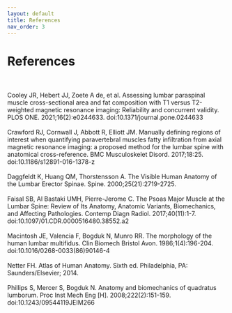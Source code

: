 ```yaml
---
layout: default
title: References
nav_order: 3
---
```

<h1>References</h1>
<br><br>
Cooley JR, Hebert JJ, Zoete A de, et al. Assessing lumbar paraspinal muscle cross-sectional area and fat composition with T1 versus T2-weighted magnetic resonance imaging: Reliability and concurrent validity. PLOS ONE. 2021;16(2):e0244633. doi:10.1371/journal.pone.0244633
<br><br>
Crawford RJ, Cornwall J, Abbott R, Elliott JM. Manually defining regions of interest when quantifying paravertebral muscles fatty infiltration from axial magnetic resonance imaging: a proposed method for the lumbar spine with anatomical cross-reference. BMC Musculoskelet Disord. 2017;18:25. doi:10.1186/s12891-016-1378-z
<br><br>
Daggfeldt K, Huang QM, Thorstensson A. The Visible Human Anatomy of the Lumbar Erector Spinae. Spine. 2000;25(21):2719-2725.
<br><br>
Faisal SB, Al Bastaki UMH, Pierre-Jerome C. The Psoas Major Muscle at the Lumbar Spine: Review of Its Anatomy, Anatomic Variants, Biomechanics, and Affecting Pathologies. Contemp Diagn Radiol. 2017;40(11):1-7. doi:10.1097/01.CDR.0000516480.38552.a2
<br><br>
Macintosh JE, Valencia F, Bogduk N, Munro RR. The morphology of the human lumbar multifidus. Clin Biomech Bristol Avon. 1986;1(4):196-204. doi:10.1016/0268-0033(86)90146-4
<br><br>
Netter FH. Atlas of Human Anatomy. Sixth ed. Philadelphia, PA: Saunders/Elsevier; 2014.
<br><br>
Phillips S, Mercer S, Bogduk N. Anatomy and biomechanics of quadratus lumborum. Proc Inst Mech Eng [H]. 2008;222(2):151-159. doi:10.1243/09544119JEIM266
